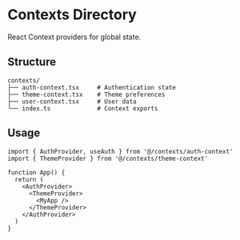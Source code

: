 # Contexts Directory

React Context providers for global state.

## Structure

```
contexts/
├── auth-context.tsx     # Authentication state
├── theme-context.tsx    # Theme preferences
├── user-context.tsx     # User data
└── index.ts             # Context exports
```

## Usage

```tsx
import { AuthProvider, useAuth } from '@/contexts/auth-context'
import { ThemeProvider } from '@/contexts/theme-context'

function App() {
  return (
    <AuthProvider>
      <ThemeProvider>
        <MyApp />
      </ThemeProvider>
    </AuthProvider>
  )
}
```
